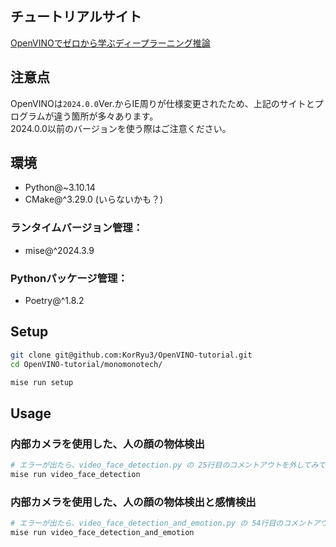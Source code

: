 
## チュートリアルサイト
[OpenVINOでゼロから学ぶディープラーニング推論](https://monomonotech.jp/learning/contents/openvino_emotion_recognition/openvino_emotion_recognition/index.html)

## 注意点
OpenVINOは`2024.0.0`Ver.からIE周りが仕様変更されたため、上記のサイトとプログラムが違う箇所が多々あります。  
2024.0.0以前のバージョンを使う際はご注意ください。

## 環境
- Python@~3.10.14
- CMake@^3.29.0 (いらないかも？)

### ランタイムバージョン管理：
- mise@^2024.3.9

### Pythonパッケージ管理：
- Poetry@^1.8.2 

## Setup

```bash
git clone git@github.com:KorRyu3/OpenVINO-tutorial.git
cd OpenVINO-tutorial/monomonotech/
```

```bash
mise run setup
```

## Usage
### 内部カメラを使用した、人の顔の物体検出
```bash
# エラーが出たら、video_face_detection.py の 25行目のコメントアウトを外してみてください。
mise run video_face_detection
```

### 内部カメラを使用した、人の顔の物体検出と感情検出
```bash
# エラーが出たら、video_face_detection_and_emotion.py の 54行目のコメントアウトを外してみてください。
mise run video_face_detection_and_emotion
```
